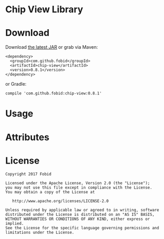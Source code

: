 # Chip View Library

# Download
Download [the latest JAR](https://repo1.maven.org/maven2/com/github/fobid/chip-view/0.8.1/chip-view-0.8.1.aar) or grab via Maven:

```
<dependency>
  <groupId>com.github.fobid</groupId>
  <artifactId>chip-view</artifactId>
  <version>0.8.1</version>
</dependency>
```

or Gradle:

```
compile 'com.github.fobid:chip-view:0.8.1'
```

# Usage

# Attributes

# License
```
Copyright 2017 Fobid

Licensed under the Apache License, Version 2.0 (the "License");
you may not use this file except in compliance with the License.
You may obtain a copy of the License at

   http://www.apache.org/licenses/LICENSE-2.0

Unless required by applicable law or agreed to in writing, software
distributed under the License is distributed on an "AS IS" BASIS,
WITHOUT WARRANTIES OR CONDITIONS OF ANY KIND, either express or implied.
See the License for the specific language governing permissions and
limitations under the License.
```